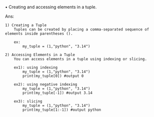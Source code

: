 • Creating and accessing elements in a tuple.

Ans: 

    1) Creating a Tuple
        Tuples can be created by placing a comma-separated sequence of elements inside parentheses ().

        ex: 
            my_tuple = (1,"python", "3.14")

    2) Accessing Elements in a Tuple
        You can access elements in a tuple using indexing or slicing.

        ex1): using indexing
            my_tuple = (1,"python", "3.14")
            print(my_tuple[0]) #output 0
        
        ex2): using negative indexing
            my_tuple = (1,"python", "3.14")
            print(my_tuple[-1]) #output 3.14

        ex3): slicing
            my_tuple = (1,"python", "3.14")
            print(my_tuple[1:-1]) #output python
            


